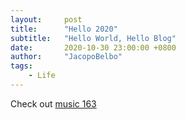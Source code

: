 ```yaml
---
layout:     post
title:      "Hello 2020"
subtitle:   "Hello World, Hello Blog"
date:       2020-10-30 23:00:00 +0800
author:     "JacopoBelbo"
tags:
    - Life
---
```

Check out [music 163][music_163]

[music_163]:https://music.163.com/#/user/home?id=129827934